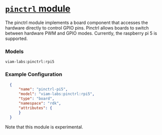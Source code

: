 # [`pinctrl` module](<https://github.com/mariapatni/pinctrl>)

The pinctrl module implements a board component that accesses the hardware directly
to control GPIO pins. Pinctrl allows boards to switch between hardware PWM and GPIO modes.
Currently, the raspberry pi 5 is supported.


### Models
`viam-labs:pinctrl:rpi5`

### Example Configuration
```json
  {
      "name": "pinctrl-pi5",
      "model": "viam-labs:pinctrl:rpi5",
      "type": "board",
      "namespace": "rdk",
      "attributes": {
      }
  }
  ```

Note that this module is experimental.








